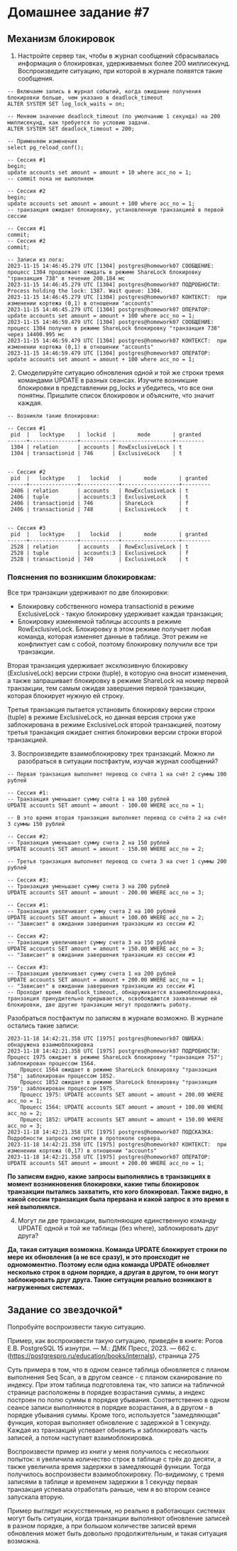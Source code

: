 # Домашнее задание #7

## Механизм блокировок


1. Настройте сервер так, чтобы в журнал сообщений сбрасывалась информация о блокировках, удерживаемых более 200 миллисекунд. Воспроизведите ситуацию, при которой в журнале появятся такие сообщения.
```
-- Включаем запись в журнал событий, когда ожидание получения блокировки больше, чем указано в deadlock_timeout
ALTER SYSTEM SET log_lock_waits = on;

-- Меняем значение deadlock_timeout (по умолчанию 1 секунда) на 200 миллисекунд, как требуется по условию задачи.
ALTER SYSTEM SET deadlock_timeout = 200;

-- Применяем изменения 
select pg_reload_conf();

-- Сессия #1
begin;
update accounts set amount = amount + 10 where acc_no = 1;
-- commit пока не выполняем

-- Сессия #2
begin;
update accounts set amount = amount + 100 where acc_no = 1;
-- транзакция ожидает блокировку, установленную транзакцией в первой сессии

-- Сессия #1
commit;
-- Сессия #2
commit;

-- Записи из лога:
2023-11-15 14:46:45.279 UTC [1304] postgres@homework07 СООБЩЕНИЕ:  процесс 1304 продолжает ожидать в режиме ShareLock блокировку "транзакция 738" в течение 200.184 мс
2023-11-15 14:46:45.279 UTC [1304] postgres@homework07 ПОДРОБНОСТИ:  Process holding the lock: 1387. Wait queue: 1304.
2023-11-15 14:46:45.279 UTC [1304] postgres@homework07 КОНТЕКСТ:  при изменении кортежа (0,1) в отношении "accounts"
2023-11-15 14:46:45.279 UTC [1304] postgres@homework07 ОПЕРАТОР:  update accounts set amount = amount + 100 where acc_no = 1;
2023-11-15 14:46:59.479 UTC [1304] postgres@homework07 СООБЩЕНИЕ:  процесс 1304 получил в режиме ShareLock блокировку "транзакция 738" через 14400.995 мс
2023-11-15 14:46:59.479 UTC [1304] postgres@homework07 КОНТЕКСТ:  при изменении кортежа (0,1) в отношении "accounts"
2023-11-15 14:46:59.479 UTC [1304] postgres@homework07 ОПЕРАТОР:  update accounts set amount = amount + 100 where acc_no = 1;
```

2. Смоделируйте ситуацию обновления одной и той же строки тремя командами UPDATE в разных сеансах. Изучите возникшие блокировки в представлении pg_locks и убедитесь, что все они понятны. Пришлите список блокировок и объясните, что значит каждая.
```
-- Возникли такие блокировки:

-- Сессия #1
 pid  |   locktype    |  lockid  |       mode       | granted 
------+---------------+----------+------------------+---------
 1304 | relation      | accounts | RowExclusiveLock | t
 1304 | transactionid | 746      | ExclusiveLock    | t


-- Сессия #2
 pid  |   locktype    |   lockid   |       mode       | granted 
------+---------------+------------+------------------+---------
 2406 | relation      | accounts   | RowExclusiveLock | t
 2406 | tuple         | accounts:3 | ExclusiveLock    | t
 2406 | transactionid | 746        | ShareLock        | f
 2406 | transactionid | 748        | ExclusiveLock    | t


-- Сессия #3
 pid  |   locktype    |   lockid   |       mode       | granted 
------+---------------+------------+------------------+---------
 2528 | relation      | accounts   | RowExclusiveLock | t
 2528 | tuple         | accounts:3 | ExclusiveLock    | f
 2528 | transactionid | 749        | ExclusiveLock    | t
```
### Пояснения по возникшим блокировкам:
Все три транзакции удерживают по две блокировки: 
- Блокировку собственного номера transactionid в режиме ExclusiveLock - такую блокировку удерживает каждая транзакция;
- Блокировку изменяемой таблицы accounts в режиме RowExclusiveLock. Блокировку в этом режиме получает любая команда, которая изменяет данные в таблице. Этот режим не конфликтует сам с собой, поэтому блокировку получили все три транзакции.

Вторая транзакция удерживает эксклюзивную блокировку (ExclusiveLock) версии строки (tuple), в которую она вносит изменения, а также запрашивает блокировку в режиме ShareLock на номер первой транзакции, тем самым ожидая завершения первой транзакции, которая блокирует нужную ей строку.

Третья транзакция пытается установить блокировку версии строки (tuple) в режиме ExclusiveLock, но данная версия строки уже заблокирована в режиме ExclusiveLock второй транзакцией, поэтому третья транзакция ожидает снятия блокировки версии строки второй транзакцией.


3. Воспроизведите взаимоблокировку трех транзакций. Можно ли разобраться в ситуации постфактум, изучая журнал сообщений?

```
-- Первая транзакция выполняет перевод со счёта 1 на счёт 2 суммы 100 рублей

-- Сессия #1:
-- Транзакция уменьшает сумму счёта 1 на 100 рублей
UPDATE accounts SET amount = amount - 100.00 WHERE acc_no = 1;

-- В это время вторая транзакция выполняет перевод со счёта 2 на счёт 3 суммы 150 рублей

-- Сессия #2:
-- Транзакция уменьшает сумму счета 2 на 150 рублей
UPDATE accounts SET amount = amount - 150.00 WHERE acc_no = 2;

-- Третья транзакция выполняет перевод со счета 3 на счет 1 суммы 200 рублей

-- Сессия #3:
-- Транзакция уменьшает сумму счета 3 на 200 рублей
UPDATE accounts SET amount = amount - 200.00 WHERE acc_no = 3;

-- Сессия #1:
-- Транзакция увеличивает сумму счета 2 на 100 рублей
UPDATE accounts SET amount = amount + 100.00 WHERE acc_no = 2;
-- "Зависает" в ожидании завершения транзакции из сессии #2

-- Сессия #2: 
-- Транзакция увеличивает сумму счета 3 на 150 рублей
UPDATE accounts SET amount = amount + 150.00 WHERE acc_no = 3;
-- "Зависает" в ожидании завершения транзакции из сессии #3

-- Сессия #3: 
-- Транзакция увеличивает сумму счета 1 на 200 рублей
UPDATE accounts SET amount = amount + 200.00 WHERE acc_no = 1;
-- "Зависает" в ожидании завершения транзакции из сессии #1
-- Проходит время deadlock_timeout, обнаруживается взаимоблокировка, транзакция принудительно прерывается, освобождаются захваченные ей блокировки, две другие транзакции могут продолжить работу.

```

Разобраться постфактум по записям в журнале возможно. 
В журнале остались такие записи:
```
2023-11-18 14:42:21.358 UTC [1975] postgres@homework07 ОШИБКА:  обнаружена взаимоблокировка
2023-11-18 14:42:21.358 UTC [1975] postgres@homework07 ПОДРОБНОСТИ:  Процесс 1975 ожидает в режиме ShareLock блокировку "транзакция 757"; заблокирован процессом 1564.
	Процесс 1564 ожидает в режиме ShareLock блокировку "транзакция 758"; заблокирован процессом 1852.
	Процесс 1852 ожидает в режиме ShareLock блокировку "транзакция 759"; заблокирован процессом 1975.
	Процесс 1975: UPDATE accounts SET amount = amount + 200.00 WHERE acc_no = 1;
	Процесс 1564: UPDATE accounts SET amount = amount + 100.00 WHERE acc_no = 2;
	Процесс 1852: UPDATE accounts SET amount = amount + 150.00 WHERE acc_no = 3;
2023-11-18 14:42:21.358 UTC [1975] postgres@homework07 ПОДСКАЗКА:  Подробности запроса смотрите в протоколе сервера.
2023-11-18 14:42:21.358 UTC [1975] postgres@homework07 КОНТЕКСТ:  при изменении кортежа (0,17) в отношении "accounts"
2023-11-18 14:42:21.358 UTC [1975] postgres@homework07 ОПЕРАТОР:  UPDATE accounts SET amount = amount + 200.00 WHERE acc_no = 1;

```
**По записям видно, какие запросы выполнялись в транзакциях в момент возникновения блокировки, какие типы блокировок транзакции пытались захватить, кто кого блокировал. Также видно, в какой сессии транзакция была прервана и какой запрос в это время в ней выполнялся.**

4. Могут ли две транзакции, выполняющие единственную команду UPDATE одной и той же таблицы (без where), заблокировать друг друга?

**Да, такая ситуация возможна. Команда UPDATE блокирует строки по мере их обновления (а не все сразу), и это происходит не одномоментно. Поэтому если одна команда UPDATE обновляет несколько строк в одном порядке, а другая в другом, то они могут заблокировать друг друга. Такие ситуации реально возникают в нагруженных системах.**

## Задание со звездочкой*

Попробуйте воспроизвести такую ситуацию. 

Пример, как воспроизвести такую ситуацию, приведён в книге: Рогов Е.В.
PostgreSQL 15 изнутри. — М.: ДМК Пресс, 2023. — 662 с. (https://postgrespro.ru/education/books/internals), страница 275

Суть примера в том, что в одном сеансе таблица обновляется с планом выполнения Seq Scan, а в другом сеансе - с планом сканирование по индексу. При этом таблица подготовлена так, что записи на табличной странице расположены в порядке возрастания суммы, а индекс построен по полю суммы в порядке убывания. Соответственно в одном сеансе записи выполняются в порядке возрастания, а в другом - в порядке убывания суммы. Кроме того, используется "замедляющая" функция, которая выполняет обновление с задержкой в 1 секунду.
Каждая из транзакций успевает обновить и заблокировать часть записей, а потом наступает взаимоблокировка.

Воспроизвести пример из книги у меня получилось с нескольких попыток: я увеличила количество строк в таблице с трёх до десяти, а также увеличила время задержки в замедляющей функции. Тогда получилось воспроизвести взаимоблокировку. По-видимому, с тремя записями в таблице и временем задержки в 1 секунду первая транзакция успевала отработать раньше, чем я во втором сеансе запускала вторую.

Пример выглядит искусственным, но реально в работающих системах могут быть ситуации, когда транзакции выполняют обновление записей в разном порядке, а при большом количестве записей время обновления может быть довольно продолжительным, и такая ситуация возможна.
